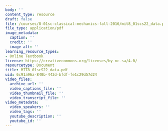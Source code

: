 ```yaml
---
body: ''
content_type: resource
draft: false
file: /courses/8-01sc-classical-mechanics-fall-2016/mit8_01scs22_data.pdf
file_type: application/pdf
image_metadata:
  caption: ''
  credit: ''
  image-alt: ''
learning_resource_types:
- Online Textbook
license: https://creativecommons.org/licenses/by-nc-sa/4.0/
resourcetype: Document
title: MIT8_01scS22_data.pdf
uid: 6c91a96a-840b-443d-bfdf-fe1c29d57d24
video_files:
  archive_url: ''
  video_captions_file: ''
  video_thumbnail_file: ''
  video_transcript_file: ''
video_metadata:
  video_speakers: ''
  video_tags: ''
  youtube_description: ''
  youtube_id: ''
---
```

